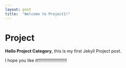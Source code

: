 ```yaml
---
layout: post
title:  "Welcome to Project1!"
---
```


# Project

**Hello Project Category**, this is my first Jekyll Project post.

I hope you like it!!!!!!!!!!!!!!!!!!!!!!!!